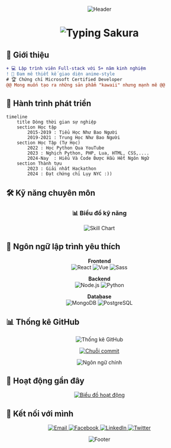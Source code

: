 <p align="center">
  <img src="https://capsule-render.vercel.app/api?type=waving&color=ffcce6&height=200&section=header&text=Chào+Mừng+Bạn+Đã+Đến+Với+Github+Của+Tôi.&fontSize=40&fontColor=ff66b2&animation=fadeIn&fontAlignY=35" alt="Header" />
</p>

<h1 align="center">
  <img src="https://readme-typing-svg.demolab.com?font=Sacramento&size=40&duration=4000&pause=1000&color=FF66B2&center=true&vCenter=true&width=500&lines=Xin+chào+👋+Mình+là+Nhật;Lập+trình+viên+Full-stack;Yêu+thích+Anime+và+Thiết+kế;Sẵn+sàng+hợp+tác+❤️" alt="Typing Sakura" />
</h1>

## 🌸 Giới thiệu

```diff
+ 💻 Lập trình viên Full-stack với 5+ năm kinh nghiệm
! 🎨 Đam mê thiết kế giao diện anime-style
# 🏆 Chứng chỉ Microsoft Certified Developer
@@ Mong muốn tạo ra những sản phẩm "kawaii" nhưng mạnh mẽ @@
```

## 🎀 Hành trình phát triển

```mermaid
timeline
    title Dòng thời gian sự nghiệp
    section Học tập
        2015-2019 : Tiểu Học Như Bao Người
        2019-2021 : Trung Học Như Bao Người
    section Học Tập (Tự Học)
        2022 : Học Python Qua YouTube
        2023 : Nghịch Python, PHP, Lua, HTML, CSS,....
        2024-Nay  : Hiểu Và Code Được Hầu Hết Ngôn Ngữ
    section Thành tựu
        2023 : Giải nhất Hackathon
        2024 : Đạt chứng chỉ Lụy NYC :))
```

## 🛠 Kỹ năng chuyên môn

<div align="center">
  
  ### 📊 Biểu đồ kỹ năng
  ![Skill Chart](https://skillicons.dev/icons?i=js,ts,react,vue,nodejs,py,php,lua,html,nodejs,laravel,mysql,aws,docker,git,unity,unreal,nextjs,androidstudio,ae,au,blender,c,cs,cpp,cloudflare,discord,bots,discordjs,dotnet,github,gitlab,heroku,ai,jquery,ps,pr,replit,robloxstudio,stackoverflow,visualstudio,vscode,vite,windows,wordpress,xd&theme=light&perline=7)
  
</div>

## 🌸 Ngôn ngữ lập trình yêu thích

<div align="center">
  
  **Frontend**  
  <img src="https://img.shields.io/badge/-React-ff66b2?style=for-the-badge&logo=react&logoColor=white" alt="React"/> 
  <img src="https://img.shields.io/badge/-Vue.js-ff85b2?style=for-the-badge&logo=vuedotjs&logoColor=white" alt="Vue"/>
  <img src="https://img.shields.io/badge/-Sass-ff99cc?style=for-the-badge&logo=sass&logoColor=white" alt="Sass"/>
  
  **Backend**  
  <img src="https://img.shields.io/badge/-Node.js-ff66b2?style=for-the-badge&logo=nodedotjs&logoColor=white" alt="Node.js"/>
  <img src="https://img.shields.io/badge/-Python-ff85b2?style=for-the-badge&logo=python&logoColor=white" alt="Python"/>
  
  **Database**  
  <img src="https://img.shields.io/badge/-MongoDB-ff99cc?style=for-the-badge&logo=mongodb&logoColor=white" alt="MongoDB"/>
  <img src="https://img.shields.io/badge/-PostgreSQL-ff66b2?style=for-the-badge&logo=postgresql&logoColor=white" alt="PostgreSQL"/>
  
</div>

## 📊 Thống kê GitHub

<div align="center">
  
  ![Thống kê GitHub](https://github-readme-stats.vercel.app/api?username=NguyenNhatIT&show_icons=true&theme=sakura&hide_border=true&bg_color=fff0f5&title_color=ff66b2&icon_color=ff85b2&text_color=ff99cc)
  
  [![Chuỗi commit](https://streak-stats.demolab.com?user=NguyenNhatIT&theme=sakura&hide_border=true&background=FFF0F5&ring=FF66B2&fire=FF85B2&currStreakNum=FF99CC&sideNums=FF99CC&currStreakLabel=FF66B2&sideLabels=FF85B2&dates=FF99CC)](https://git.io/streak-stats)
  
  ![Ngôn ngữ chính](https://github-readme-stats.vercel.app/api/top-langs/?username=NguyenNhatIT&layout=compact&theme=sakura&hide_border=true&bg_color=fff0f5&title_color=ff66b2&text_color=ff85b2)
  
</div>

## 🌸 Hoạt động gần đây

<div align="center">
  
  [![Biểu đồ hoạt động](https://github-readme-activity-graph.vercel.app/graph?username=NguyenNhatIT&bg_color=fff0f5&color=ff99cc&line=ff66b2&point=ff85b2&area=true&hide_border=true)](https://github.com/ashutosh00710/github-readme-activity-graph)
  
</div>

## 🎀 Kết nối với mình

<p align="center">
  <a href="mailto:nguyennhat.it@example.com">
    <img src="https://img.shields.io/badge/Gmail-ff66b2?style=for-the-badge&logo=gmail&logoColor=white" alt="Email"/>
  </a>
  <a href="https://facebook.com/nguyennhat.it">
    <img src="https://img.shields.io/badge/Facebook-ff85b2?style=for-the-badge&logo=facebook&logoColor=white" alt="Facebook"/>
  </a>
  <a href="https://linkedin.com/in/nguyennhatit">
    <img src="https://img.shields.io/badge/LinkedIn-ff99cc?style=for-the-badge&logo=linkedin&logoColor=white" alt="LinkedIn"/>
  </a>
  <a href="https://twitter.com/NguyenNhatIT">
    <img src="https://img.shields.io/badge/Twitter-ff66b2?style=for-the-badge&logo=twitter&logoColor=white" alt="Twitter"/>
  </a>
</p>

<p align="center">
  <img src="https://capsule-render.vercel.app/api?type=waving&color=ffcce6&height=100&section=footer&text=Cảm%20ơn%20bạn%20đã%20ghé%20thăm!&fontSize=30&fontColor=ff66b2&animation=fadeIn" alt="Footer" />
</p>
